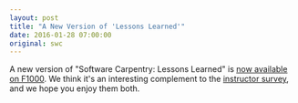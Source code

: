 ```yaml
---
layout: post
title: "A New Version of 'Lessons Learned'"
date: 2016-01-28 07:00:00
original: swc
---
```

A new version of "Software Carpentry: Lessons Learned" is
[now available on F1000](http://f1000research.com/articles/3-62/v2).
We think it's an interesting complement to
the [instructor survey]({{site.baseurl}}/blog/2016/01/instructor-survey.html),
and we hope you enjoy them both.
